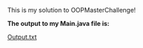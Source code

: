 This is my solution to OOPMasterChallenge!

**The output to my Main.java file is:**

[Output.txt](https://github.com/user-attachments/files/15982516/Output.txt)

